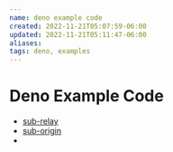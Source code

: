 ```yaml
---
name: deno example code
created: 2022-11-21T05:07:59-06:00
updated: 2022-11-21T05:11:47-06:00
aliases: 
tags: deno, examples
---
```

# Deno Example Code

- [sub-relay](https://dash.deno.com/playground/sub-relay)
- [sub-origin](https://dash.deno.com/playground/sub-origin)
- 
